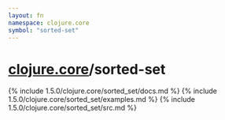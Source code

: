 ```yaml
---
layout: fn
namespace: clojure.core
symbol: "sorted-set"
---
```


# [clojure.core](../)/sorted-set

{% include 1.5.0/clojure.core/sorted_set/docs.md %}
{% include 1.5.0/clojure.core/sorted_set/examples.md %}
{% include 1.5.0/clojure.core/sorted_set/src.md %}

